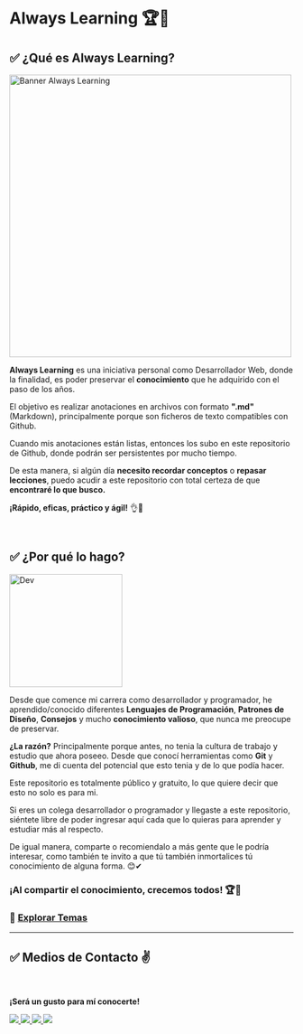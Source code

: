 # __Always Learning__ 🏆🌟

## ✅ __¿Qué es Always Learning?__

<img src="https://res.cloudinary.com/daniel-dev23/image/upload/v1666324833/Always%20Learning/banner-always-learning_d7vvmj.png" alt="Banner Always Learning" width="500"/>

__Always Learning__ es una iniciativa personal como Desarrollador Web, donde la finalidad, es poder preservar el __conocimiento__ que he adquirido con el paso de los años.

El objetivo es realizar anotaciones en archivos con formato __".md"__ (Markdown), principalmente porque son ficheros de texto compatibles con Github.

Cuando mis anotaciones están listas, entonces los subo en este repositorio de Github, donde podrán ser persistentes por mucho tiempo.

De esta manera, si algún día __necesito recordar conceptos__ o __repasar lecciones__, puedo acudir a este repositorio con total certeza de que __encontraré lo que busco.__

__¡Rápido, eficas, práctico y ágil!__ 👌🌟

<br>

## ✅ __¿Por qué lo hago?__

<img src="https://res.cloudinary.com/daniel-dev23/image/upload/v1666326595/Always%20Learning/Create-rafiki_ecsbs5.png" alt="Dev" width="200"/>

Desde que comence mi carrera como desarrollador y programador, he aprendido/conocido diferentes __Lenguajes de Programación__, __Patrones de Diseño__, __Consejos__ y mucho __conocimiento valioso__, que nunca me preocupe de preservar.

__¿La razón?__ Principalmente porque antes, no tenia la cultura de trabajo y estudio que ahora poseeo. Desde que conocí herramientas como __Git__ y __Github__, me di cuenta del potencial que esto tenia y de lo que podía hacer.

Este repositorio es totalmente público y gratuito, lo que quiere decir que esto no solo es para mi. 

Si eres un colega desarrollador o programador y llegaste a este repositorio, siéntete libre de poder ingresar aquí cada que lo quieras para aprender y estudiar más al respecto.

De igual manera, comparte o recomiendalo a más gente que le podría interesar, como también te invito a que tú también inmortalices tú conocimiento de alguna forma. 😊✔

### __¡Al compartir el conocimiento, crecemos todos!__ 🏆🙏

### 🚀 __[Explorar Temas](home.md)__

---

## ✅ __Medios de Contacto__ ✌

<br>

__¡Será un gusto para mí conocerte!__

<a href="https://daniel-dev23.github.io/web-portfolio-daniel-dev23/">
    <img src="https://img.shields.io/website?label=webportfolio.com&style=for-the-badge&url=https://google.com/">
</a>
<a href="mailto:daniel.rlg.99@gmail.com" target="_blank">
    <img src="https://img.shields.io/badge/Gmail-D14836?style=for-the-badge&logo=gmail&logoColor=white"/>
</a>
<a href="https://www.linkedin.com/in/daniel-gonzalez-dev/" target="_blank">
    <img src="https://img.shields.io/badge/LinkedIn-0077B5?style=for-the-badge&logo=linkedin&logoColor=white"/>
</a>
<a href="https://github.com/Daniel-Dev23" target="_blank">
    <img src="https://img.shields.io/badge/GitHub-100000?style=for-the-badge&logo=github&logoColor=white"/>
</a>
